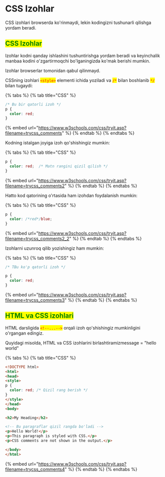 # CSS Izohlar

CSS izohlari browserda ko'rinmaydi, lekin kodingizni tushunarli qilishga yordam beradi.

## <mark style="color:green;">CSS Izohlar</mark> <a href="#css-izohlari-2" id="css-izohlari-2"></a>

Izohlar kodni qanday ishlashini tushuntirishga yordam beradi va keyinchalik manbaa kodini o'zgartirmoqchi bo'lganingizda ko'mak berishi mumkin.

Izohlar browserlar tomonidan qabul qilinmayd.

CSSning izohlari <mark style="color:red;">`<style>`</mark> elementi ichida yoziladi va <mark style="color:red;">`/*`</mark> bilan boshlanib <mark style="color:red;">`*/`</mark> bilan tugaydi:

{% tabs %}
{% tab title="CSS" %}
```css
/* Bu bir qatorli izoh */
p {
  color: red;
}
```

{% embed url="https://www.w3schools.com/css/tryit.asp?filename=trycss_comments" %}
{% endtab %}
{% endtabs %}

Kodning istalgan joyiga izoh qo'shishingiz mumkin:

{% tabs %}
{% tab title="CSS" %}
```css
p {
  color: red;  /* Matn rangini qizil qilish */
}
```

{% embed url="https://www.w3schools.com/css/tryit.asp?filename=trycss_comments2" %}
{% endtab %}
{% endtabs %}

Hatto kod qatorining o'rtasida ham izohdan foydalanish mumkin:

{% tabs %}
{% tab title="CSS" %}
```css
p {
  color: /*red*/blue; 
}
```

{% embed url="https://www.w3schools.com/css/tryit.asp?filename=trycss_comments2_2" %}
{% endtab %}
{% endtabs %}

Izohlarni uzunroq qilib yozishingiz ham mumkin:

{% tabs %}
{% tab title="CSS" %}
```css
/* TBu ko'p qatorli izoh */

p {
  color: red;
}
```

{% embed url="https://www.w3schools.com/css/tryit.asp?filename=trycss_comments3" %}
{% endtab %}
{% endtabs %}

## <mark style="color:green;">HTML va CSS izohlari</mark> <a href="#html-va-css-izohlari" id="html-va-css-izohlari"></a>

HTML darsligida <mark style="color:red;">`<!--...-->`</mark> orqali izoh qo'shishingiz mumkinligini o'rgangan edingiz.

Quyidagi misolda, HTML va CSS izohlarini birlashtiramizmessage = "hello world"

{% tabs %}
{% tab title="CSS" %}
```html
<!DOCTYPE html>
<html>
<head>
<style>
p {
  color: red; /* Qizil rang berish */
}
</style>
</head>
<body>

<h2>My Heading</h2>

<!-- Bu paragraflar qizil rangda bo'ladi -->
<p>Hello World!</p>
<p>This paragraph is styled with CSS.</p>
<p>CSS comments are not shown in the output.</p>

</body>
</html>
```

{% embed url="https://www.w3schools.com/css/tryit.asp?filename=trycss_comments4" %}
{% endtab %}
{% endtabs %}
